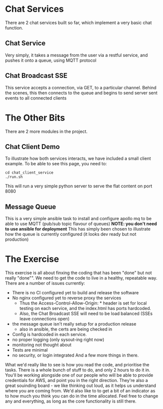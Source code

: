 Chat Services
=============
There are 2 chat services built so far, which implement a very basic chat function.


Chat Service
------------
Very simply, it takes a message from the user via a restful service, and pushes it onto a queue, using MQTT protocol


Chat Broadcast SSE
------------------
This service accepts a connection, via GET, to a particular channel.
Behind the scenes, this then connects to the queue and begins to send server sent events to all connected clients


The Other Bits
==============

There are 2 more modules in the project. 

Chat Client Demo
----------------

To illustrate how both services interacts, we have included a small client example.
To be able to see this page, you need to:
```
cd chat_client_service
./run.sh
```
This will run a very simple python server to serve the flat content on port 8080

Message Queue
-------------

This is a very simple ansible task to install and configure apollo mq to be able to use MQTT (pub/sub topic flavour of queues)
**NOTE: you don't need to use ansible for deployment**
This has simply been chosen to illustrate how the queue is currently configured (it looks dev ready but not production)


The Exercise
============
This exercise is all about finxing the coding that has been "done" but not really "done"".
We need to get the code to live in a healthy, repeatable way.  There are a number of issues currently:

 - There is no CI configured yet to build and release the software
 - No nginx configured yet to reverse proxy the services
    - Thus the Access-Control-Allow-Origin: * header is set for local testing on each service, and the index.html has ports hardcoded.
    - Also, the Chat Broadcast SSE will need to be load balanced (SSEs leave connections open)
 - the message queue isn't really setup for a production release
    - also in ansible, the certs are being checked in
 - Config is hardcoded in each service.
 - no proper logging (only sysout-ing right now)
 - monitoring not thought about
 - Tests are minimal
 - no security, or login integrated
And a few more things in there.


What we'd really like to see is how you read the code, and prioritise the tasks.
There is a whole bunch of stuff to do, and only 2 hours to do it in.
You'll be working alongside one of our people who will be able to provide credentials for AWS, and point you in the right direction.
They're also a great souinding board - we like thinking out loud, as it helps us understand where you are coming from.
We'd also like to to get a bit of an indicator as to how much you think you can do in the time allocated.
Feel free to change any and everything, as long as the core functionality is still there.
